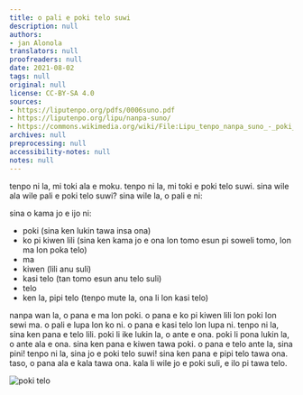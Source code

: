 ```yaml
---
title: o pali e poki telo suwi
description: null
authors:
- jan Alonola
translators: null
proofreaders: null
date: 2021-08-02
tags: null
original: null
license: CC-BY-SA 4.0
sources:
- https://liputenpo.org/pdfs/0006suno.pdf
- https://liputenpo.org/lipu/nanpa-suno/
- https://commons.wikimedia.org/wiki/File:Lipu_tenpo_nanpa_suno_-_poki_telo.png
archives: null
preprocessing: null
accessibility-notes: null
notes: null
---
```


tenpo ni la, mi toki ala e moku. tenpo ni la, mi toki e poki telo suwi. sina wile ala wile pali e poki telo suwi? sina wile la, o pali e ni:

sina o kama jo e ijo ni:

- poki (sina ken lukin tawa insa ona)
- ko pi kiwen lili (sina ken kama jo e ona lon tomo esun pi soweli tomo, lon ma lon poka telo)
- ma
- kiwen (lili anu suli)
- kasi telo (tan tomo esun anu telo suli)
- telo
- ken la, pipi telo (tenpo mute la, ona li lon kasi telo)

nanpa wan la, o pana e ma lon poki. o pana e ko pi kiwen lili lon poki lon sewi ma. o pali e lupa lon ko ni. o pana e kasi telo lon lupa ni. tenpo ni la, sina ken pana e telo lili. poki li ike lukin la, o ante e ona. poki li pona lukin la, o ante ala e ona. sina ken pana e kiwen tawa poki. o pana e telo ante la, sina pini! tenpo ni la, sina jo e poki telo suwi! sina ken pana e pipi telo tawa ona. taso, o pana ala e kala tawa ona. kala li wile jo e poki suli, e ilo pi tawa telo.

![poki telo](https://upload.wikimedia.org/wikipedia/commons/9/93/Lipu_tenpo_nanpa_suno_-_poki_telo.png)